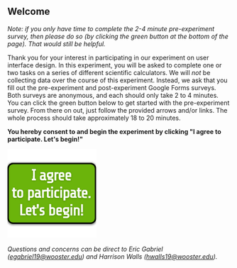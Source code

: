 ## Welcome
*Note: if you only have time to complete the 2-4 minute pre-experiment survey, then please do so (by clicking the green button at the bottom of the page). That would still be helpful.*


Thank you for your interest in participating in our experiment on user interface design. In this experiment, you will be asked to complete one or two tasks on a series of different scientific calculators. We will *not* be collecting data over the course of this experiment. Instead, we ask that you fill out the pre-experiment and post-experiment Google Forms surveys. Both surveys are anonymous, and each should only take 2 to 4 minutes. You can click the green button below to get started with the pre-experiment survey. From there on out, just follow the provided arrows and/or links. The whole process should take approximately 18 to 20 minutes.


**You hereby consent to and begin the experiment by clicking "I agree to participate. Let's begin!"**



[<img src="imgs/i_consent_button_200by200.png" alt="I agree and consent to participate. Let's begin!">](https://docs.google.com/forms/d/e/1FAIpQLScHwnGgabCkhHvttVmgUcrSzC60BySVGC8CSPveGPIZ4mle6g/viewform?usp=sf_link)

*Questions and concerns can be direct to Eric Gabriel (egabriel19@wooster.edu) and
Harrison Walls (hwalls19@wooster.edu).*
